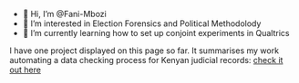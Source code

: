 - 👋 Hi, I’m @Fani-Mbozi
- 👀 I’m interested in Election Forensics and Political Methodolody
- 🌱 I’m currently learning how to set up conjoint experiments in Qualtrics

I have one project displayed on this page so far. It summarises my work automating a data checking process for Kenyan judicial records: [check it out here](https://fani-mbozi.github.io/Missing-Court-Cases-Analysis/)
<!---
Fani-Mbozi/Fani-Mbozi is a ✨ special ✨ repository because its `README.md` (this file) appears on your GitHub profile.
You can click the Preview link to take a look at your changes.
--->
